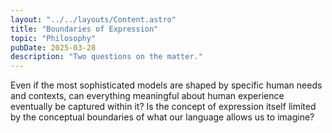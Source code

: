 ```yaml
---
layout: "../../layouts/Content.astro"
title: "Boundaries of Expression"
topic: "Philosophy"
pubDate: 2025-03-28
description: "Two questions on the matter."
---
```


Even if the most sophisticated models are shaped by specific human needs and contexts, can everything meaningful about human experience eventually be captured within it? Is the concept of expression itself limited by the conceptual boundaries of what our language allows us to imagine?

